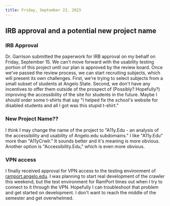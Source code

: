 ```yaml
---
title: Friday, September 22, 2023
---
```


## IRB approval and a potential new project name

### IRB Approval

Dr. Garrison submitted the paperwork for IRB approval on my behalf on Friday, September 15. We can't move forward with the usability testing portion of this project until our plan is approved by the review board. Once we've passed the review process, we can start recruiting subjects, which will present its own challenges. First, we're trying to select subjects from a small subset of students at Angelo State. Second, we don't have any incentives to offer them outside of the prospect of (Possibly? Hopefully?) improving the accessibility of the site for students in the future. Maybe I should order some t-shirts that say "I helped fix the school's website for disabled students and all I got was this stupid t-shirt."

### New Project Name??

I think I may change the name of the project to "A11y.Edu - an analysis of the accessibility and usability of Angelo.edu subdomains." I like "A11y.Edu" more than "A11yCrwlr." It sounds better and it's meaning is more obvious. Another option is "Accessibility.Edu," which is even more obvious.

### VPN access

I finally received approval for VPN access to the testing environment of [ramport.angelo.edu](https://ramport.angelo.edu). I was planning to start real development of the crawler this weekend, but the test environment for RamPort times out when I try to connect to it through the VPN. Hopefully I can troubleshoot that problem and get started on development. I don't want to reach the middle of the semester and get overwhelmed.